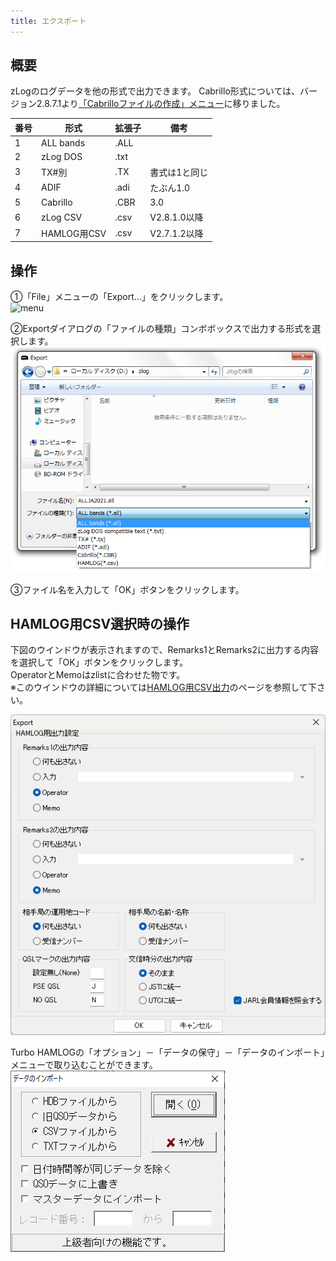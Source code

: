 ```yaml
---
title: エクスポート
---
```


## 概要
zLogのログデータを他の形式で出力できます。
Cabrillo形式については、バージョン2.8.7.1より[「Cabrilloファイルの作成」メニュー](https://use.zlog.org/manual/Cabrillo)に移りました。  

| 番号 | 形式 | 拡張子 | 備考 |
| --- | --- | --- | --- |
|1|ALL bands|.ALL||
|2|zLog DOS|.txt||
|3|TX#別|.TX|書式は1と同じ|
|4|ADIF|.adi|たぶん1.0|
|5|Cabrillo|.CBR|3.0|
|6|zLog CSV|.csv|V2.8.1.0以降|
|7|HAMLOG用CSV|.csv|V2.7.1.2以降|

## 操作
①「File」メニューの「Export...」をクリックします。  
![menu](https://raw.githubusercontent.com/jr8ppg/zLog/images/export_1.png)

②Exportダイアログの「ファイルの種類」コンボボックスで出力する形式を選択します。  
![menu](https://raw.githubusercontent.com/jr8ppg/zLog/images/export_2.png)

③ファイル名を入力して「OK」ボタンをクリックします。  

## HAMLOG用CSV選択時の操作

下図のウインドウが表示されますので、Remarks1とRemarks2に出力する内容を選択して「OK」ボタンをクリックします。  
OperatorとMemoはzlistに合わせた物です。  
※このウインドウの詳細については[HAMLOG用CSV出力](https://use.zlog.org/manual/HAMLOG%E7%94%A8CSV%E5%87%BA%E5%8A%9B)のページを参照して下さい。  
 
![HAMLOG](https://raw.githubusercontent.com/jr8ppg/zLog/images/export_3.png)  

Turbo HAMLOGの「オプション」－「データの保守」－「データのインポート」メニューで取り込むことができます。  
![HAMLOGデータインポート](https://raw.githubusercontent.com/jr8ppg/zLog/images/hamlog_import.png)

